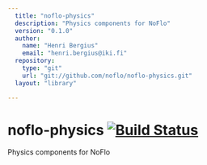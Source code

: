 ```yaml
---
  title: "noflo-physics"
  description: "Physics components for NoFlo"
  version: "0.1.0"
  author: 
    name: "Henri Bergius"
    email: "henri.bergius@iki.fi"
  repository: 
    type: "git"
    url: "git://github.com/noflo/noflo-physics.git"
  layout: "library"

---
```

# noflo-physics [![Build Status](https://secure.travis-ci.org/noflo/noflo-physics.png?branch=master)](http://travis-ci.org/noflo/noflo-physics)

Physics components for NoFlo

